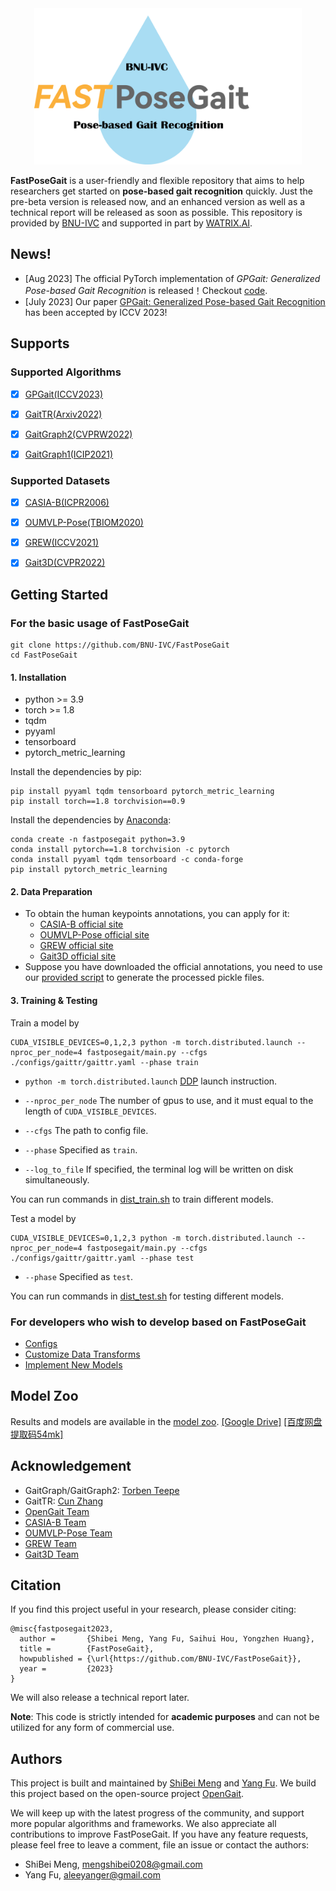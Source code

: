 <div align="center"><img src="resources\logo.png"  alt="logo"  width = "428" height = "250" /></div>


**FastPoseGait** is a user-friendly and flexible repository that aims to help researchers get started on **pose-based gait recognition** quickly. Just the pre-beta version is released now, and an enhanced version as well as a technical report will be released as soon as possible.
This repository is provided by [BNU-IVC](https://github.com/BNU-IVC) and supported in part by [WATRIX.AI](http://www.watrix.ai).

## News!

* [Aug 2023]  The official PyTorch implementation of <i>GPGait: Generalized Pose-based Gait Recognition</i> is released！Checkout [code](configs/gpgait/README.md).
* [July 2023] Our paper [GPGait: Generalized Pose-based Gait Recognition](https://arxiv.org/abs/2303.05234) has been accepted by ICCV 2023!

## Supports

### Supported Algorithms
- [x] [GPGait(ICCV2023)](https://arxiv.org/abs/2303.05234)

- [x] [GaitTR(Arxiv2022)](https://arxiv.org/abs/2204.03873)

- [x] [GaitGraph2(CVPRW2022)](https://openaccess.thecvf.com/content/CVPR2022W/Biometrics/papers/Teepe_Towards_a_Deeper_Understanding_of_Skeleton-Based_Gait_Recognition_CVPRW_2022_paper)

- [x] [GaitGraph1(ICIP2021)](https://ieeexplore.ieee.org/document/9506717)

### Supported Datasets

- [x] [CASIA-B(ICPR2006)](https://ieeexplore.ieee.org/abstract/document/1699873/)

- [x] [OUMVLP-Pose(TBIOM2020)](https://ieeexplore.ieee.org/abstract/document/9139355/)

- [x] [GREW(ICCV2021)](http://openaccess.thecvf.com/content/ICCV2021/html/Zhu_Gait_Recognition_in_the_Wild_A_Benchmark_ICCV_2021_paper.html)

- [x] [Gait3D(CVPR2022)](https://openaccess.thecvf.com/content/CVPR2022/html/Zheng_Gait_Recognition_in_the_Wild_With_Dense_3D_Representations_and_CVPR_2022_paper.html)



## Getting Started

### For the basic usage of FastPoseGait
```
git clone https://github.com/BNU-IVC/FastPoseGait
cd FastPoseGait
```
#### 1. Installation
* python >= 3.9
* torch >= 1.8
* tqdm
* pyyaml
* tensorboard
* pytorch_metric_learning


Install the dependencies by pip:
```
pip install pyyaml tqdm tensorboard pytorch_metric_learning
pip install torch==1.8 torchvision==0.9
```
Install the dependencies by [Anaconda](https://conda.io/projects/conda/en/latest/user-guide/install/index.html):
```
conda create -n fastposegait python=3.9
conda install pytorch==1.8 torchvision -c pytorch
conda install pyyaml tqdm tensorboard -c conda-forge
pip install pytorch_metric_learning
```

#### 2. Data Preparation

* To obtain the human keypoints annotations, you can apply for it:
  * [CASIA-B official site](http://www.cbsr.ia.ac.cn/english/Gait%20Databases.asp)
  * [OUMVLP-Pose official site](http://www.am.sanken.osaka-u.ac.jp/BiometricDB/GaitLPPose.html)
  * [GREW official site](https://www.grew-benchmark.org/download.html)
  * [Gait3D official site](https://gait3d.github.io/#dataset)
* Suppose you have downloaded the official annotations, you need to use our [provided script](docs/process_dataset.md)  to generate the processed pickle files.

#### 3. Training & Testing

Train a model by

```
CUDA_VISIBLE_DEVICES=0,1,2,3 python -m torch.distributed.launch --nproc_per_node=4 fastposegait/main.py --cfgs ./configs/gaittr/gaittr.yaml --phase train
```

- `python -m torch.distributed.launch` [DDP](https://pytorch.org/tutorials/intermediate/ddp_tutorial.html) launch instruction.
- `--nproc_per_node` The number of gpus to use, and it must equal to the length of `CUDA_VISIBLE_DEVICES`.
- `--cfgs` The path to config file.
- `--phase` Specified as `train`.

- `--log_to_file` If specified, the terminal log will be written on disk simultaneously.

You can run commands in [dist_train.sh](dist_train.sh) to train different models.

Test a model by

```
CUDA_VISIBLE_DEVICES=0,1,2,3 python -m torch.distributed.launch --nproc_per_node=4 fastposegait/main.py --cfgs ./configs/gaittr/gaittr.yaml --phase test
```

- `--phase` Specified as `test`.

You can run commands in [dist_test.sh](dist_test.sh) for testing different models.

### For developers who wish to develop based on FastPoseGait
* [Configs](docs/configs.md) 
* [Customize Data Transforms](docs/customize_data_transforms.md)
* [Implement New Models](docs/implement_new_models.md)

## Model Zoo
Results and models are available in the [model zoo](docs/model_zoo.md). [[Google Drive]](https://drive.google.com/drive/folders/1SUsy-AVZLuHcRfaLO_40SEwoqxvecuZI?usp=sharing) [[百度网盘 提取码54mk]](https://pan.baidu.com/s/1cAiqP5tpO3hN5k5KOdUu2g?pwd=54mk)

## Acknowledgement
* GaitGraph/GaitGraph2: [Torben Teepe](https://scholar.google.com/citations?user=TWJuTroAAAAJ&hl=zh-CN&oi=sra)
* GaitTR: [Cun Zhang](https://arxiv.org/abs/2204.03873)
* [OpenGait Team](https://github.com/ShiqiYu/OpenGait)
* [CASIA-B Team](http://www.cbsr.ia.ac.cn/english/Gait%20Databases.asp)
* [OUMVLP-Pose Team](http://www.am.sanken.osaka-u.ac.jp/BiometricDB/GaitLPPose.html)
* [GREW Team](https://www.grew-benchmark.org/download.html)
* [Gait3D Team](https://gait3d.github.io/#dataset)

## Citation

If you find this project useful in your research, please consider citing: 
```
@misc{fastposegait2023,
  author =       {Shibei Meng, Yang Fu, Saihui Hou, Yongzhen Huang},
  title =        {FastPoseGait},
  howpublished = {\url{https://github.com/BNU-IVC/FastPoseGait}},
  year =         {2023}
}
```
We will also release a technical report later.

**Note**: This code is strictly intended for **academic purposes** and can not be utilized for any form of commercial use.


## Authors
This project is built and maintained by [ShiBei Meng](https://github.com/DreamShibei) and [Yang Fu](https://www.yangfu.site). 
We build this project based on the open-source project [OpenGait](https://github.com/ShiqiYu/OpenGait).

We will keep up with the latest progress of the community, and support more popular algorithms and frameworks. We also appreciate all contributions to improve FastPoseGait. If you have any feature requests, please feel free to leave a comment, file an issue or contact the authors:

* ShiBei Meng, mengshibei0208@gmail.com
* Yang Fu, aleeyanger@gmail.com
